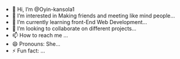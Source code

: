 - 👋 Hi, I’m @Oyin-kansola1
- 👀 I’m interested in Making friends and meeting like mind people...
- 🌱 I’m currently learning front-End Web Development...
- 💞️ I’m looking to collaborate on different projects...
- 📫 How to reach me ...
- 😄 Pronouns: She...
- ⚡ Fun fact: ...

<!---
Oyin-kansola1/Oyin-kansola1 is a ✨ special ✨ repository because its `README.md` (this file) appears on your GitHub profile.
You can click the Preview link to take a look at your changes.
--->
